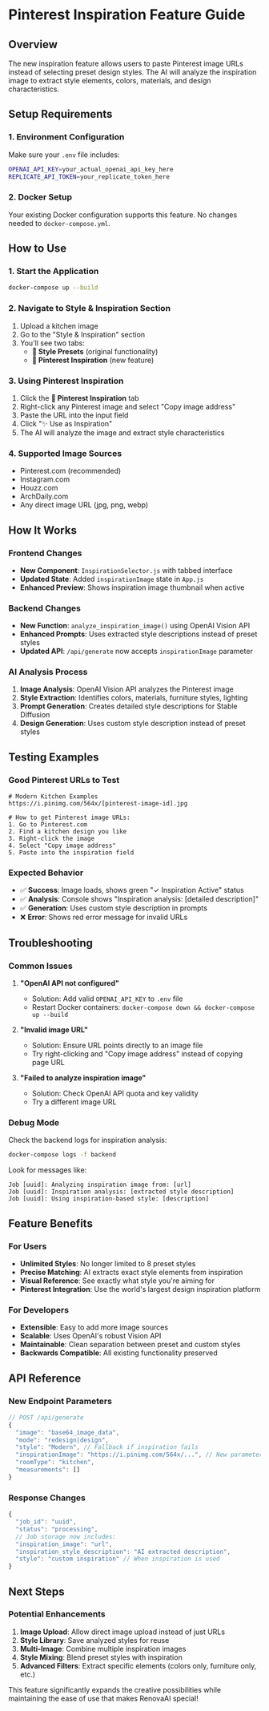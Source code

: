 # Pinterest Inspiration Feature Guide

## Overview
The new inspiration feature allows users to paste Pinterest image URLs instead of selecting preset design styles. The AI will analyze the inspiration image to extract style elements, colors, materials, and design characteristics.

## Setup Requirements

### 1. Environment Configuration
Make sure your `.env` file includes:
```bash
OPENAI_API_KEY=your_actual_openai_api_key_here
REPLICATE_API_TOKEN=your_replicate_token_here
```

### 2. Docker Setup
Your existing Docker configuration supports this feature. No changes needed to `docker-compose.yml`.

## How to Use

### 1. Start the Application
```bash
docker-compose up --build
```

### 2. Navigate to Style & Inspiration Section
1. Upload a kitchen image
2. Go to the "Style & Inspiration" section
3. You'll see two tabs:
   - **🎨 Style Presets** (original functionality)
   - **📌 Pinterest Inspiration** (new feature)

### 3. Using Pinterest Inspiration
1. Click the **📌 Pinterest Inspiration** tab
2. Right-click any Pinterest image and select "Copy image address"
3. Paste the URL into the input field
4. Click "✨ Use as Inspiration"
5. The AI will analyze the image and extract style characteristics

### 4. Supported Image Sources
- Pinterest.com (recommended)
- Instagram.com
- Houzz.com
- ArchDaily.com
- Any direct image URL (jpg, png, webp)

## How It Works

### Frontend Changes
- **New Component**: `InspirationSelector.js` with tabbed interface
- **Updated State**: Added `inspirationImage` state in `App.js`
- **Enhanced Preview**: Shows inspiration image thumbnail when active

### Backend Changes
- **New Function**: `analyze_inspiration_image()` using OpenAI Vision API
- **Enhanced Prompts**: Uses extracted style descriptions instead of preset styles
- **Updated API**: `/api/generate` now accepts `inspirationImage` parameter

### AI Analysis Process
1. **Image Analysis**: OpenAI Vision API analyzes the Pinterest image
2. **Style Extraction**: Identifies colors, materials, furniture styles, lighting
3. **Prompt Generation**: Creates detailed style descriptions for Stable Diffusion
4. **Design Generation**: Uses custom style description instead of preset styles

## Testing Examples

### Good Pinterest URLs to Test
```
# Modern Kitchen Examples
https://i.pinimg.com/564x/[pinterest-image-id].jpg

# How to get Pinterest image URLs:
1. Go to Pinterest.com
2. Find a kitchen design you like
3. Right-click the image
4. Select "Copy image address"
5. Paste into the inspiration field
```

### Expected Behavior
- ✅ **Success**: Image loads, shows green "✓ Inspiration Active" status
- ✅ **Analysis**: Console shows "Inspiration analysis: [detailed description]"
- ✅ **Generation**: Uses custom style description in prompts
- ❌ **Error**: Shows red error message for invalid URLs

## Troubleshooting

### Common Issues

1. **"OpenAI API not configured"**
   - Solution: Add valid `OPENAI_API_KEY` to `.env` file
   - Restart Docker containers: `docker-compose down && docker-compose up --build`

2. **"Invalid image URL"**
   - Solution: Ensure URL points directly to an image file
   - Try right-clicking and "Copy image address" instead of copying page URL

3. **"Failed to analyze inspiration image"**
   - Solution: Check OpenAI API quota and key validity
   - Try a different image URL

### Debug Mode
Check the backend logs for inspiration analysis:
```bash
docker-compose logs -f backend
```

Look for messages like:
```
Job [uuid]: Analyzing inspiration image from: [url]
Job [uuid]: Inspiration analysis: [extracted style description]
Job [uuid]: Using inspiration-based style: [description]
```

## Feature Benefits

### For Users
- **Unlimited Styles**: No longer limited to 8 preset styles
- **Precise Matching**: AI extracts exact style elements from inspiration
- **Visual Reference**: See exactly what style you're aiming for
- **Pinterest Integration**: Use the world's largest design inspiration platform

### For Developers
- **Extensible**: Easy to add more image sources
- **Scalable**: Uses OpenAI's robust Vision API
- **Maintainable**: Clean separation between preset and custom styles
- **Backwards Compatible**: All existing functionality preserved

## API Reference

### New Endpoint Parameters
```javascript
// POST /api/generate
{
  "image": "base64_image_data",
  "mode": "redesign|design", 
  "style": "Modern", // Fallback if inspiration fails
  "inspirationImage": "https://i.pinimg.com/564x/...", // New parameter
  "roomType": "kitchen",
  "measurements": []
}
```

### Response Changes
```javascript
{
  "job_id": "uuid",
  "status": "processing",
  // Job storage now includes:
  "inspiration_image": "url",
  "inspiration_style_description": "AI extracted description",
  "style": "custom inspiration" // When inspiration is used
}
```

## Next Steps

### Potential Enhancements
1. **Image Upload**: Allow direct image upload instead of just URLs
2. **Style Library**: Save analyzed styles for reuse
3. **Multi-Image**: Combine multiple inspiration images
4. **Style Mixing**: Blend preset styles with inspiration
5. **Advanced Filters**: Extract specific elements (colors only, furniture only, etc.)

This feature significantly expands the creative possibilities while maintaining the ease of use that makes RenovaAI special! 